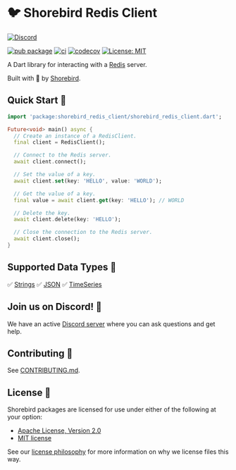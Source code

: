 # 🐦 Shorebird Redis Client

[![Discord][discord_badge]][discord_link]

[![pub package][pub_badge]][pub_link]
[![ci][ci_badge]][ci_link]
[![codecov][codecov_badge]][codecov_link]
[![License: MIT][license_badge]][license_link]

A Dart library for interacting with a [Redis][redis_link] server.

Built with 💙 by [Shorebird][shorebird_link].

## Quick Start 🚀

```dart
import 'package:shorebird_redis_client/shorebird_redis_client.dart';

Future<void> main() async {
  // Create an instance of a RedisClient.
  final client = RedisClient();

  // Connect to the Redis server.
  await client.connect();

  // Set the value of a key.
  await client.set(key: 'HELLO', value: 'WORLD');

  // Get the value of a key.
  final value = await client.get(key: 'HELLO'); // WORLD

  // Delete the key.
  await client.delete(key: 'HELLO');

  // Close the connection to the Redis server.
  await client.close();
}
```

## Supported Data Types 🧱

✅ [Strings](https://redis.io/docs/data-types/strings)
✅ [JSON](https://redis.io/docs/data-types/json)
✅ [TimeSeries](https://redis.io/docs/data-types/timeseries)

## Join us on Discord! 💬

We have an active [Discord server][discord_link] where you can
ask questions and get help.

## Contributing 🤝

See [CONTRIBUTING.md](CONTRIBUTING.md).

## License 📃

Shorebird packages are licensed for use under either of the following at your option:

- [Apache License, Version 2.0][apache_link]
- [MIT license][mit_link]

See our [license philosophy](https://github.com/shorebirdtech/handbook/blob/main/engineering.md#licensing-philosophy) for more information on why we license files this way.

[apache_link]: https://www.apache.org/licenses/LICENSE-2.0
[ci_badge]: https://github.com/shorebirdtech/shorebird/actions/workflows/main.yaml/badge.svg
[ci_link]: https://github.com/shorebirdtech/shorebird/actions/workflows/main.yaml
[codecov_badge]: https://codecov.io/gh/shorebirdtech/shorebird/branch/main/graph/badge.svg
[codecov_link]: https://codecov.io/gh/shorebirdtech/shorebird
[discord_badge]: https://dcbadge.vercel.app/api/server/shorebird
[discord_link]: https://discord.gg/shorebird
[license_badge]: https://img.shields.io/badge/license-MIT-blue.svg
[license_link]: https://opensource.org/licenses/MIT
[mit_link]: https://opensource.org/licenses/MIT
[pub_badge]: https://img.shields.io/pub/v/shorebird_redis_client.svg
[pub_link]: https://pub.dev/packages/shorebird_redis_client
[redis_link]: https://redis.io
[shorebird_link]: https://shorebird.dev
